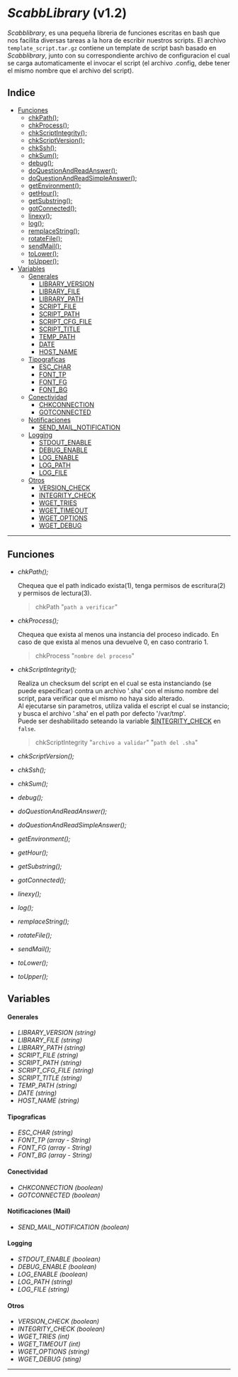*ScabbLibrary* (v1.2)
===================

*Scabblibrary*, es una pequeña libreria de funciones escritas en bash que nos facilita diversas tareas a la hora de escribir nuestros scripts.
El archivo `template_script.tar.gz` contiene un template de script bash basado en *Scabblibrary*, junto con su correspondiente archivo de configuracion el cual se carga automaticamente el invocar el script (el archivo .config, debe tener el mismo nombre que el archivo del script). 

## Indice
- [Funciones][funciones]
	- [chkPath();][funciones.chkPath]
	- [chkProcess();][funciones.chkProcess]
	- [chkScriptIntegrity();][funciones.chkScriptIntegrity]
	- [chkScriptVersion();][funciones.chkScriptVersion]
	- [chkSsh();][funciones.chkSsh]
	- [chkSum();][funciones.chkSum]
	- [debug();][funciones.debug]
	- [doQuestionAndReadAnswer();][funciones.doQuestionAndReadAnswer]
	- [doQuestionAndReadSimpleAnswer();][funciones.doQuestionAndReadSimpleAnswer]
	- [getEnvironment();][funciones.getEnvironment]
	- [getHour();][funciones.getHour]
	- [getSubstring();][funciones.getSubstring]
	- [gotConnected();][funciones.gotConnected]
	- [linexy();][funciones.linexy]
	- [log();][funciones.log]
	- [remplaceString();][funciones.remplaceString]
	- [rotateFile();][funciones.rotateFile]
	- [sendMail();][funciones.sendMail]
	- [toLower();][funciones.toLower]
	- [toUpper();][funciones.toUpper]
- [Variables][var]
	- [Generales][var.gral]
		- [LIBRARY_VERSION][var.gral.library_version]
		- [LIBRARY_FILE][var.gral.library_file]
		- [LIBRARY_PATH][var.gral.library_path]
		- [SCRIPT_FILE][var.gral.script_file]
		- [SCRIPT_PATH][var.gral.script_path]
		- [SCRIPT_CFG_FILE][var.gral.script_cfg_file]
		- [SCRIPT_TITLE][var.gral.script_title]
		- [TEMP_PATH][var.gral.temp_path]
		- [DATE][var.gral.date]
		- [HOST_NAME][var.gral.host_name]
	- [Tipograficas][var.fonts]
		- [ESC_CHAR][var.fonts.esc_char]
		- [FONT_TP][var.fonts.font_tp]
		- [FONT_FG][var.fonts.font_fg]
		- [FONT_BG][var.fonts.font_bg]
	- [Conectividad][var.connection]
		- [CHKCONNECTION][var.connection.chkconnection]
		- [GOTCONNECTED][var.connection.gotconnected]
	- [Notificaciones][var.notification]
		- [SEND_MAIL_NOTIFICATION][var.notification.send_mail_notification]
	- [Logging][var.logging]
		- [STDOUT_ENABLE][var.logging.stdout_enable]
		- [DEBUG_ENABLE][var.logging.debug_enable]
		- [LOG_ENABLE][var.logging.log_enable]
		- [LOG_PATH][var.logging.log_path]
		- [LOG_FILE][var.logging.log_file]
	- [Otros][var.other]
		- [VERSION_CHECK][var.other.version_check]
		- [INTEGRITY_CHECK][var.other.integrity_check]
		- [WGET_TRIES][var.other.wget_tries]
		- [WGET_TIMEOUT][var.other.wget_timeout]
		- [WGET_OPTIONS][var.other.wget_options]
		- [WGET_DEBUG][var.other.wget_debug]

-----------------------------------------------------------------------------------------------

## Funciones
- <a name="chkPath"></a>*chkPath();*
		
	Chequea que el path indicado exista(1), tenga permisos de escritura(2) y permisos de lectura(3).
	>chkPath "`path a verificar`"

- <a name="chkProcess"></a>*chkProcess();*

	Chequea que exista al menos una instancia del proceso indicado.
	En caso de que exista al menos una devuelve 0, en caso contrario 1.
	>chkProcess "`nombre del proceso`"

- <a name="chkScriptIntegrity"></a>*chkScriptIntegrity();*

	Realiza un checksum del script en el cual se esta instanciando (se puede especificar) contra un archivo '.sha' con el mismo nombre del script, para verificar que el mismo no haya sido alterado.<br/>
	Al ejecutarse sin parametros, utiliza valida el escript el cual se instancio; y busca el archivo '.sha' en el path por defecto '/var/tmp'.<br/>
	Puede ser deshabilitado seteando la variable [$INTEGRITY_CHECK][var.other.integrity_check] en `false`.
	>chkScriptIntegrity "`archivo a validar`" "`path del .sha`"

- <a name="chkScriptVersion"></a>*chkScriptVersion();*
- <a name="chkSsh"></a>*chkSsh();*
- <a name="chkSum"></a>*chkSum();*
- <a name="debug"></a>*debug();*
- <a name="doQuestionAndReadAnswer"></a>*doQuestionAndReadAnswer();*
- <a name="doQuestionAndReadSimpleAnswer"></a>*doQuestionAndReadSimpleAnswer();*
- <a name="getEnvironment"></a>*getEnvironment();*
- <a name="getHour"></a>*getHour();*
- <a name="getSubstring"></a>*getSubstring();*
- <a name="gotConnected"></a>*gotConnected();*
- <a name="linexy"></a>*linexy();*
- <a name="log"></a>*log();*
- <a name="remplaceString"></a>*remplaceString();*
- <a name="rotateFile"></a>*rotateFile();*
- <a name="sendMail"></a>*sendMail();*
- <a name="toLower"></a>*toLower();*
- <a name="toUpper"></a>*toUpper();*

## Variables
#### Generales
- <a name="library_version"></a>*LIBRARY_VERSION (string)*
- <a name="library_file"></a>*LIBRARY_FILE (string)*
- <a name="library_path"></a>*LIBRARY_PATH (string)*
- <a name="script_file"></a>*SCRIPT_FILE (string)*
- <a name="script_path"></a>*SCRIPT_PATH (string)*
- <a name="script_cfg_file"></a>*SCRIPT_CFG_FILE (string)*
- <a name="script_title"></a>*SCRIPT_TITLE (string)*
- <a name="temp_path"></a>*TEMP_PATH (string)*
- <a name="date"></a>*DATE (string)*
- <a name="host_name"></a>*HOST_NAME (string)*

#### Tipograficas
- <a name="esc_char"></a>*ESC_CHAR (string)*
- <a name="font_tp"></a>*FONT_TP (array - String)*
- <a name="font_fg"></a>*FONT_FG (array - String)*
- <a name="font_bg"></a>*FONT_BG (array - String)*

#### Conectividad
- <a name="chkconnection"></a>*CHKCONNECTION (boolean)*
- <a name="gotconnected"></a>*GOTCONNECTED (boolean)*

#### Notificaciones (Mail)
- <a name="send_mail_notification"></a>*SEND_MAIL_NOTIFICATION (boolean)*

#### Logging
- <a name="stdout_enable"></a>*STDOUT_ENABLE (boolean)*
- <a name="debug_enable"></a>*DEBUG_ENABLE (boolean)*
- <a name="log_enable"></a>*LOG_ENABLE (boolean)*
- <a name="log_path"></a>*LOG_PATH (string)*
- <a name="log_file"></a>*LOG_FILE (string)*

#### Otros
- <a name="version_check"></a>*VERSION_CHECK (boolean)*
- <a name="integrity_check"></a>*INTEGRITY_CHECK (boolean)*
- <a name="wget_tries"></a>*WGET_TRIES (int)*
- <a name="wget_timeout"></a>*WGET_TIMEOUT (int)*
- <a name="wget_options"></a>*WGET_OPTIONS (string)*
- <a name="wget_debug"></a>*WGET_DEBUG (sting)*

-----------------------------------------------------------------------------------------------

[funciones]: #funciones "Funciones"
[funciones.chkPath]: #chkPath "chkPath Function"
[funciones.chkProcess]: #chkProcess "chkProcess Function"
[funciones.chkScriptIntegrity]: #chkScriptIntegrity "chkScriptIntegrity Function"
[funciones.chkScriptVersion]: #chkScriptVersion "chkScriptVersion Function"
[funciones.chkSsh]: #chkSsh "chkSsh Function"
[funciones.chkSum]: #chkSum "chkSum Function"
[funciones.debug]: #debug "debug Function"
[funciones.doQuestionAndReadAnswer]: #doQuestionAndReadAnswer "doQuestionAndReadAnswer Function"
[funciones.doQuestionAndReadSimpleAnswer]: #doQuestionAndReadSimpleAnswer "doQuestionAndReadSimpleAnswer Function"
[funciones.getEnvironment]: #getEnvironment "getEnvironment Function"
[funciones.getHour]: #getHour "getHour Function"
[funciones.getSubstring]: #getSubstring "getSubstring Function"
[funciones.gotConnected]: #gotConnected "gotConnected Function"
[funciones.linexy]: #linexy "linexy Function"
[funciones.log]: #log "log Function"
[funciones.remplaceString]: #remplaceString "remplaceString Function"
[funciones.rotateFile]: #rotateFile "rotateFile Function"
[funciones.sendMail]: #sendMail "sendMail Function"
[funciones.toLower]: #toLower "toLower Function"
[funciones.toUpper]: #toUpper "toUpper Function"
[var]: #variables "Variables"
[var.gral]: #generales "General Variables"
[var.gral.library_version]: #library_version "Library Version Variable"
[var.gral.library_file]: #library_file "Library File Variable"
[var.gral.library_path]: #library_path "Library Path Variable"
[var.gral.script_file]: #script_file "Script File Variable"
[var.gral.script_path]: #script_path "Script Path Variable"
[var.gral.script_cfg_file]: #script_cfg_file "Script Config File Variable"
[var.gral.script_title]: #script_title "Script Title Variable"
[var.gral.temp_path]: #temp_path "Temp Path Variable"
[var.gral.date]: #date "Date Variable"
[var.gral.host_name]: #host_name "Hostname Variable"
[var.fonts]: #tipograficas "Fonts Variables"
[var.fonts.esc_char]: #esc_char "Character Escape Variable"
[var.fonts.font_tp]: #font_tp "Font Type Variable"
[var.fonts.font_fg]: #font_fg "Font Foregorund Variable"
[var.fonts.font_bg]: #font_bg "Font Background Variable"
[var.connection]: #conectividad "Connection Variables"
[var.connection.chkconnection]: #chkconnection "Chacking Connection Variable"
[var.connection.gotconnected]: #gotconnected "Got Connected Variable"
[var.notification]: #notificaciones "Notification Variables"
[var.notification.send_mail_notification]: #send_mail_notification "Send Mail Notification Variable"
[var.logging]: #logging "Logging Variables"
[var.logging.stdout_enable]: #stdout_enable "Standard Out Control Variable"
[var.logging.debug_enable]: #debug_enable "Debug Control Variable"
[var.logging.log_enable]: #log_enable "Log Control Variable"
[var.logging.log_path]: #log_path "Log Path Variable"
[var.logging.log_file]: #log_file "Log File Variable"
[var.other]: #otros "Others Variables"
[var.other.version_check]: #version_check "Version Control Variable"
[var.other.integrity_check]: #integrity_check "Integrity Control Variable"
[var.other.wget_tries]: #wget_tries "WGet tries Variable"
[var.other.wget_timeout]: #wget_timeout "WGet Timeout Variable"
[var.other.wget_options]: #wget_options "WGet extra Options Variable"
[var.other.wget_debug]: #wget_debug "WGet Debung control Variable"